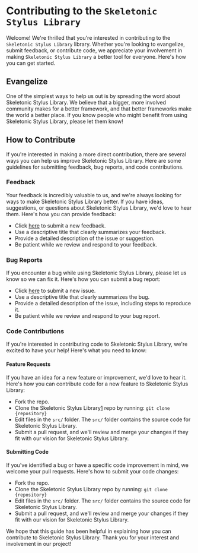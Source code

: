 # Contributing to the `Skeletonic Stylus Library`

Welcome! We're thrilled that you're interested in contributing to the `Skeletonic Stylus Library` library. Whether you're looking to evangelize, submit feedback, or contribute code, we appreciate your involvement in making `Skeletonic Stylus Library` a better tool for everyone. Here's how you can get started.

## Evangelize

One of the simplest ways to help us out is by spreading the word about Skeletonic Stylus Library. We believe that a bigger, more involved community makes for a better framework, and that better frameworks make the world a better place. If you know people who might benefit from using Skeletonic Stylus Library, please let them know!

## How to Contribute

If you're interested in making a more direct contribution, there are several ways you can help us improve Skeletonic Stylus Library. Here are some guidelines for submitting feedback, bug reports, and code contributions.

### Feedback

Your feedback is incredibly valuable to us, and we're always looking for ways to make Skeletonic Stylus Library better. If you have ideas, suggestions, or questions about Skeletonic Stylus Library, we'd love to hear them. Here's how you can provide feedback:

- Click [here][2] to submit a new feedback.
- Use a descriptive title that clearly summarizes your feedback.
- Provide a detailed description of the issue or suggestion.
- Be patient while we review and respond to your feedback.

### Bug Reports

If you encounter a bug while using Skeletonic Stylus Library, please let us know so we can fix it. Here's how you can submit a bug report:

- Click [here][2] to submit a new issue.
- Use a descriptive title that clearly summarizes the bug.
- Provide a detailed description of the issue, including steps to reproduce it.
- Be patient while we review and respond to your bug report.

### Code Contributions

If you're interested in contributing code to Skeletonic Stylus Library, we're excited to have your help! Here's what you need to know:

#### Feature Requests

If you have an idea for a new feature or improvement, we'd love to hear it. Here's how you can contribute code for a new feature to Skeletonic Stylus Library:

- Fork the repo.
- Clone the Skeletonic Stylus Library[1] repo by running:
  `git clone {repository}`
- Edit files in the `src/` folder. The `src/` folder contains the source code for Skeletonic Stylus Library.
- Submit a pull request, and we'll review and merge your changes if they fit with our vision for Skeletonic Stylus Library.

#### Submitting Code

If you've identified a bug or have a specific code improvement in mind, we welcome your pull requests. Here's how to submit your code changes:

- Fork the repo.
- Clone the Skeletonic Stylus Library repo by running:
  `git clone {repository}`
- Edit files in the `src/` folder. The `src/` folder contains the source code for Skeletonic Stylus Library.
- Submit a pull request, and we'll review and merge your changes if they fit with our vision for Skeletonic Stylus Library.

We hope that this guide has been helpful in explaining how you can contribute to Skeletonic Stylus Library. Thank you for your interest and involvement in our project!

[1]: https://github.com/sebastienrousseau/skeletonic-stylus
[2]: https://github.com/sebastienrousseau/skeletonic-stylus/issues/new
